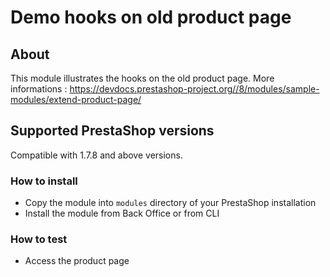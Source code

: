 # Demo hooks on old product page

## About

This module illustrates the hooks on the old product page.
More informations : https://devdocs.prestashop-project.org//8/modules/sample-modules/extend-product-page/

## Supported PrestaShop versions

Compatible with 1.7.8 and above versions.

### How to install

- Copy the module into `modules` directory of your PrestaShop installation
- Install the module from Back Office or from CLI

### How to test

- Access the product page